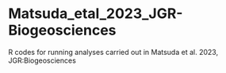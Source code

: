 # Matsuda_etal_2023_JGR-Biogeosciences
R codes for running analyses carried out in Matsuda et al. 2023, JGR:Biogeosciences
